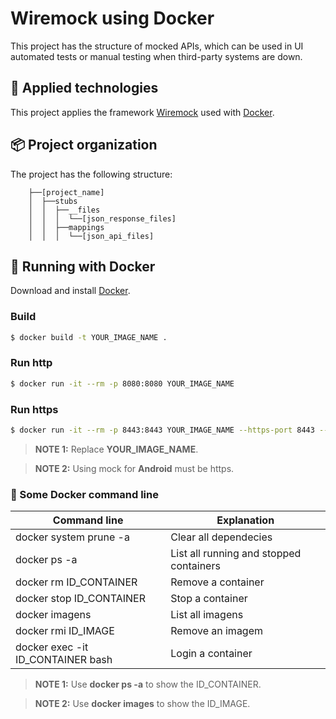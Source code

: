 # Wiremock using Docker

This project has the structure of mocked APIs, which can be used in UI automated tests or manual testing when third-party systems are down.

## 🔧 Applied technologies

This project applies the framework [Wiremock](http://wiremock.org/docs/) used with [Docker](https://hub.docker.com/r/rodolpheche/wiremock).

## 📦 Project organization

The project has the following structure:
  
  ```
      ├──[project_name]
      │  ├──stubs
      │  │  ├──__files
      │  │  │  └──[json_response_files]
      │  │  ├──mappings
      │  │  │  └──[json_api_files]
  ```

## 🚀 Running with Docker
Download and install [Docker](https://www.docker.com/products/docker-desktop).

### Build
```sh
$ docker build -t YOUR_IMAGE_NAME .
```
### Run http
```sh
$ docker run -it --rm -p 8080:8080 YOUR_IMAGE_NAME
```

### Run https
```sh
$ docker run -it --rm -p 8443:8443 YOUR_IMAGE_NAME --https-port 8443 --verbose
```
> **NOTE 1:** Replace **YOUR_IMAGE_NAME**.

> **NOTE 2:** Using mock for **Android** must be https.

### 💬 Some Docker command line
| Command line | Explanation |
| ------ | ------ |
| docker system prune -a | Clear all dependecies |
| docker ps -a | List all running and stopped containers |
| docker rm ID_CONTAINER | Remove a container |
| docker stop ID_CONTAINER | Stop a container |
| docker imagens | List all imagens |
| docker rmi ID_IMAGE | Remove an imagem |
| docker exec -it ID_CONTAINER bash | Login a container |

> **NOTE 1:** Use **docker ps -a** to show the ID_CONTAINER.

> **NOTE 2:** Use **docker images** to show the ID_IMAGE.
